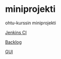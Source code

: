 miniprojekti
============

ohtu-kurssin miniprojekti

[Jenkins CI](http://ohtu.jamo.io/job/viitehallinta/)

[Backlog](https://docs.google.com/spreadsheet/ccc?key=0Aj07Hv7MfQm4dDFIVURucHNiZUhpbVFlTUI1OGtrTFE&usp=drive_web#gid=0)

[GUI](https://docs.google.com/drawings/d/1ziYylkZBGFx5Xjd9BlAy6_6NgPkOAP8vzpyJTToczQY)
